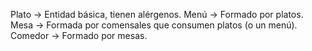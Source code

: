 Plato -> Entidad básica, tienen alérgenos.
Menú -> Formado por platos.
Mesa -> Formada por comensales que consumen platos (o un menú).
Comedor -> Formado por mesas.